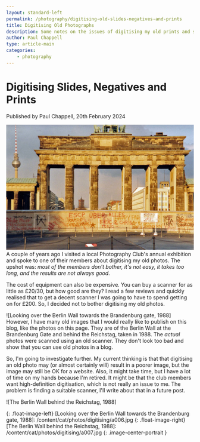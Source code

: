 ```yaml
---
layout: standard-left
permalink: /photography/digitising-old-slides-negatives-and-prints
title: Digitising Old Photographs
description: Some notes on the issues of digitising my old prints and slides.
author: Paul Chappell
type: article-main
categories:
    - photography
---
```

# Digitising Slides, Negatives and Prints

<span class="whoandwhen">Published by Paul Chappell, 20th February 2024</span>

![The Berlin Wall at the Brandenburg gate, 1988] A couple of years ago I visited a local Photography Club's annual exhibition and spoke to one of their members about digitising my old photos. The upshot was: *most of the members don't bother, it's not easy, it takes too long, and the results are not always good*.

The cost of equipment can also be expensive. You can buy a scanner for as little as £20/30, but how good are they? I read a few reviews and quickly realised that to get a decent scanner I was going to have to spend getting on for £200. So, I decided not to bother digitising my old photos.

![Looking over the Berlin Wall towards the Brandenburg gate, 1988] However, I have many old images that I would really like to publish on this blog, like the photos on this page. They are of the Berlin Wall at the Brandenburg Gate and behind the Reichstag, taken in 1988. The *actual* photos were scanned using an old scanner. They don't look too bad and show that you can use old photos in a blog. 

So, I'm going to investigate further. My current thinking is that that digitising an old photo may (or almost certainly will) result in a poorer image, but the image may still be OK for a website. Also, it might take time, but I have a lot of time on my hands because I'm retired. It might be that the club members want high-definition digitisation, which is not really an issue to me. The problem is finding a suitable scanner, I'll write about that in a future post. 

![The Berlin Wall behind the Reichstag, 1988]

<style>
.standard-left .float-image-left {
    width: 50%;
    max-width: 275px;
}
.standard-left .float-image-right {
    width: 50%;
    max-width: 275px;
}   
@media screen and (min-width: 550px) {
    .standard-left .float-image-left {
        width: 40%;
        max-width: 350px;
    }
    .standard-left .float-image-right {
        width: 40%;
        max-width: 350px;
    }
}
</style>

[The Berlin Wall at the Brandenburg gate, 1988]: /content/cat/photos/digitising/a004.jpg 
{: .float-image-left}
[Looking over the Berlin Wall towards the Brandenburg gate, 1988]: /content/cat/photos/digitising/a006.jpg 
{: .float-image-right}
[The Berlin Wall behind the Reichstag, 1988]: /content/cat/photos/digitising/a007.jpg 
{: .image-center-portrait }
